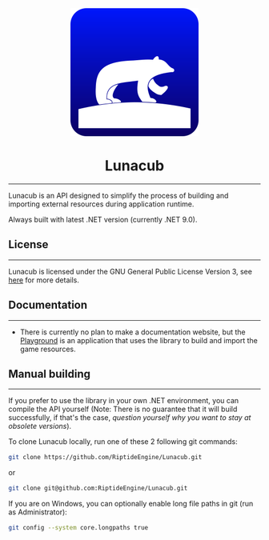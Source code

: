 <div align="center">
    <img src="https://raw.githubusercontent.com/RiptideEngine/Lunacub/refs/heads/main/icon.png" alt="icon" width="256" height="256"/>
</div>

<h1 align="center">Lunacub</h1>
<hr/>

Lunacub is an API designed to simplify the process of building and importing external
resources during application runtime.

Always built with latest .NET version (currently .NET 9.0).

## License
<hr/>

Lunacub is licensed under the GNU General Public License Version 3, see [here](https://www.gnu.org/licenses/gpl-3.0.en.html#license-text) for more details.

## Documentation
<hr/>

- There is currently no plan to make a documentation website, but the [Playground](/Lunacub.Playground) is an application that uses the library to build and import the game resources.
## Manual building
<hr/>

If you prefer to use the library in your own .NET environment, you can compile the API yourself (Note: There is no guarantee that it will build successfully, if that's the case, *question yourself why you want to stay at obsolete versions*).

To clone Lunacub locally, run one of these 2 following git commands:

```bash
git clone https://github.com/RiptideEngine/Lunacub.git
```
or
```bash
git clone git@github.com:RiptideEngine/Lunacub.git
```

If you are on Windows, you can optionally enable long file paths in git (run as Administrator):

```bash
git config --system core.longpaths true
```